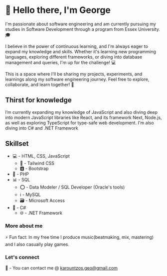 # 👋 Hello there, I'm George 
I'm passionate about software engineering and am currently pursuing my studies in Software Development through a program from Essex University. 🎓

I believe in the power of continuous learning, and I'm always eager to expand my knowledge and skills. Whether it's learning new programming languages, exploring different frameworks, or diving into database management and queries, I'm up for the challenge! 💻

This is a space where I'll be sharing my projects, experiments, and learnings along my software engineering journey. Feel free to explore, collaborate, and learn together! 🚀

## Thirst for knowledge
I’m currently expanding my knowledge of JavaScript and also diving deep into modern JavaScript libraries like React, and its framework Next, Node.js, as well as exploring TypeScript for type-safe web development. I'm also diving into C# and .NET Framework

## Skillset
* 💻 - HTML, CSS, JavaScript
  * 🌊 - Tailwind CSS
  * 🅱️ - Bootstrap
* 🐘 - PHP
* 📊 - SQL
  * ⭕ - Data Modeler / SQL Developer (Oracle's tools)
  * ℹ️ - MySQL
  * 🗃️ - Microsoft Access
* 🔵 - C#
  * 🌐 - .NET Framework

### More about me
⚡ Fun fact: In my free time I produce music(beatmaking, mix, mastering) and I also casually play games.

### Let's connect
📩 - You can contact me @ karountzos.geo@gmail.com
